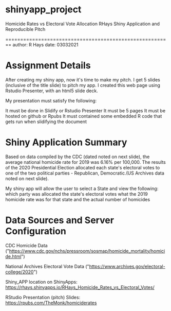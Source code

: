 # shinyapp_project
Homicide Rates vs Electoral Vote Allocation
RHays Shiny Application and Reproducible Pitch

========================================================
author: R Hays
date: 03032021

Assignment Details
========================================================

After creating my shiny app, now it's time to make my pitch. I get 5 slides 
(inclusive of the title slide) to pitch my app. I created this web page 
using Rstudio Presenter, with an html5 slide deck.

My presentation must satisfy the following:

It must be done in Slidify or Rstudio Presenter
It must be 5 pages
It must be hosted on github or Rpubs
It must contained some embedded R code that gets run when slidifying the document

Shiny Application Summary
========================================================
Based on data compiled by the CDC (dated noted on next slide), the average national homicide
rate for 2019 was 6.16% per 100,000. The results of the 2020 Presidential Election
allocated each state's electoral votes to one of the two political parties - Republican, Democratic.(US Archives data noted on next slide).

My shiny app will allow the user to select a State and view the following:
which party was allocated the state's electoral votes
what the 2019 homicide rate was for that state
and the actual number of homicides


Data Sources and Server Configuration
========================================================
CDC Homicide Data ("https://www.cdc.gov/nchs/pressroom/sosmap/homicide_mortality/homicide.html")

National Archives Electoral Vote Data ("https://www.archives.gov/electoral-college/2020")

Shiny_APP location on ShinyApps: https://rhays.shinyapps.io/RHays_Homicide_Rates_vs_Electoral_Votes/

RStudio Presentation (pitch) Slides: https://rpubs.com/TheMonk/homiciderates
 
